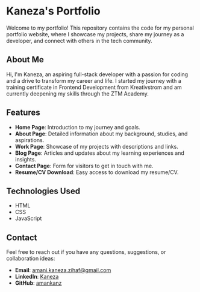 # Kaneza's Portfolio

Welcome to my portfolio! This repository contains the code for my personal portfolio website, where I showcase my projects, share my journey as a developer, and connect with others in the tech community.

## About Me

Hi, I'm Kaneza, an aspiring full-stack developer with a passion for coding and a drive to transform my career and life. I started my journey with a training certificate in Frontend Development from Kreativstrom and am currently deepening my skills through the ZTM Academy.

## Features

- **Home Page**: Introduction to my journey and goals.
- **About Page**: Detailed information about my background, studies, and aspirations.
- **Work Page**: Showcase of my projects with descriptions and links.
- **Blog Page**: Articles and updates about my learning experiences and insights.
- **Contact Page**: Form for visitors to get in touch with me.
- **Resume/CV Download**: Easy access to download my resume/CV.

## Technologies Used

- HTML
- CSS
- JavaScript

## Contact

Feel free to reach out if you have any questions, suggestions, or collaboration ideas:

- **Email**: [amani.kaneza.zihaf@gmail.com](mailto:amani.kaneza.zihaf@gmail.com)
- **LinkedIn**: [Kaneza](https://www.linkedin.com/in/fred-kaneza/)
- **GitHub**: [amankanz](https://github.com/amankanz)
